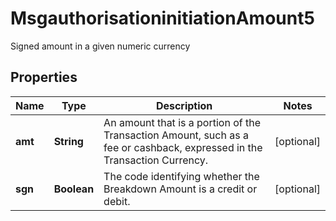 

# MsgauthorisationinitiationAmount5

Signed amount in a given numeric currency

## Properties

| Name | Type | Description | Notes |
|------------ | ------------- | ------------- | -------------|
|**amt** | **String** | An amount that is a portion of the Transaction Amount, such as a fee or cashback, expressed in the Transaction Currency. |  [optional] |
|**sgn** | **Boolean** | The code identifying whether the Breakdown Amount is a credit or debit. |  [optional] |



